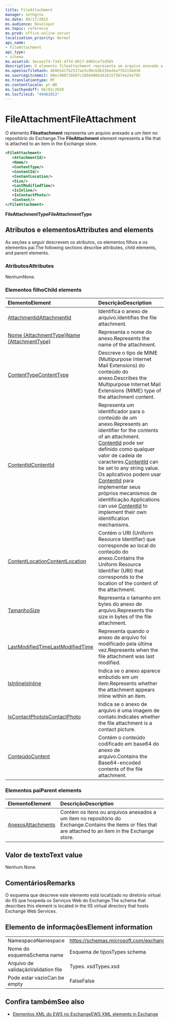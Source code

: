 ```yaml
---
title: FileAttachment
manager: sethgros
ms.date: 09/17/2015
ms.audience: Developer
ms.topic: reference
ms.prod: office-online-server
localization_priority: Normal
api_name:
- FileAttachment
api_type:
- schema
ms.assetid: 3ecea174-73d1-47fd-8917-6065cef1d565
description: O elemento fileattachment representa um arquivo anexado a um item no repositório do Exchange.
ms.openlocfilehash: db9b541fb2527ae3c09cbdb33bedea7fb215bd30
ms.sourcegitcommit: 88ec988f2bb67c1866d06b361615f3674a24e795
ms.translationtype: MT
ms.contentlocale: pt-BR
ms.lasthandoff: 06/03/2020
ms.locfileid: "44461013"
---
```

# <a name="fileattachment"></a><span data-ttu-id="8bb77-103">FileAttachment</span><span class="sxs-lookup"><span data-stu-id="8bb77-103">FileAttachment</span></span>

<span data-ttu-id="8bb77-104">O elemento **Fileattachment** representa um arquivo anexado a um item no repositório do Exchange.</span><span class="sxs-lookup"><span data-stu-id="8bb77-104">The **FileAttachment** element represents a file that is attached to an item in the Exchange store.</span></span> 
  
```XML
<FileAttachment>
   <AttachmentId/>
   <Name/>
   <ContentType/>
   <ContentId/>
   <ContentLocation/>
   <Size/>
   <LastModifiedTime/>
   <IsInline/>
   <IsContactPhoto/>
   <Content/>
</FileAttachment>
```

 <span data-ttu-id="8bb77-105">**FileAttachmentType**</span><span class="sxs-lookup"><span data-stu-id="8bb77-105">**FileAttachmentType**</span></span>
## <a name="attributes-and-elements"></a><span data-ttu-id="8bb77-106">Atributos e elementos</span><span class="sxs-lookup"><span data-stu-id="8bb77-106">Attributes and elements</span></span>

<span data-ttu-id="8bb77-107">As seções a seguir descrevem os atributos, os elementos filhos e os elementos pai.</span><span class="sxs-lookup"><span data-stu-id="8bb77-107">The following sections describe attributes, child elements, and parent elements.</span></span>
  
### <a name="attributes"></a><span data-ttu-id="8bb77-108">Atributos</span><span class="sxs-lookup"><span data-stu-id="8bb77-108">Attributes</span></span>

<span data-ttu-id="8bb77-109">Nenhum</span><span class="sxs-lookup"><span data-stu-id="8bb77-109">None.</span></span>
  
### <a name="child-elements"></a><span data-ttu-id="8bb77-110">Elementos filho</span><span class="sxs-lookup"><span data-stu-id="8bb77-110">Child elements</span></span>

|<span data-ttu-id="8bb77-111">**Elemento**</span><span class="sxs-lookup"><span data-stu-id="8bb77-111">**Element**</span></span>|<span data-ttu-id="8bb77-112">**Descrição**</span><span class="sxs-lookup"><span data-stu-id="8bb77-112">**Description**</span></span>|
|:-----|:-----|
|[<span data-ttu-id="8bb77-113">Attachmentid</span><span class="sxs-lookup"><span data-stu-id="8bb77-113">AttachmentId</span></span>](attachmentid.md) <br/> |<span data-ttu-id="8bb77-114">Identifica o anexo de arquivo.</span><span class="sxs-lookup"><span data-stu-id="8bb77-114">Identifies the file attachment.</span></span>  <br/> |
|[<span data-ttu-id="8bb77-115">Nome (AttachmentType)</span><span class="sxs-lookup"><span data-stu-id="8bb77-115">Name (AttachmentType)</span></span>](name-attachmenttype.md) <br/> |<span data-ttu-id="8bb77-116">Representa o nome do anexo.</span><span class="sxs-lookup"><span data-stu-id="8bb77-116">Represents the name of the attachment.</span></span>  <br/> |
|[<span data-ttu-id="8bb77-117">ContentType</span><span class="sxs-lookup"><span data-stu-id="8bb77-117">ContentType</span></span>](contenttype.md) <br/> |<span data-ttu-id="8bb77-118">Descreve o tipo de MIME (Multipurpose Internet Mail Extensions) do conteúdo do anexo.</span><span class="sxs-lookup"><span data-stu-id="8bb77-118">Describes the Multipurpose Internet Mail Extensions (MIME) type of the attachment content.</span></span>  <br/> |
|[<span data-ttu-id="8bb77-119">ContentId</span><span class="sxs-lookup"><span data-stu-id="8bb77-119">ContentId</span></span>](contentid.md) <br/> |<span data-ttu-id="8bb77-120">Representa um identificador para o conteúdo de um anexo.</span><span class="sxs-lookup"><span data-stu-id="8bb77-120">Represents an identifier for the contents of an attachment.</span></span> <span data-ttu-id="8bb77-121">[ContentId](contentid.md) pode ser definido como qualquer valor de cadeia de caracteres.</span><span class="sxs-lookup"><span data-stu-id="8bb77-121">[ContentId](contentid.md) can be set to any string value.</span></span> <span data-ttu-id="8bb77-122">Os aplicativos podem usar [ContentId](contentid.md) para implementar seus próprios mecanismos de identificação.</span><span class="sxs-lookup"><span data-stu-id="8bb77-122">Applications can use [ContentId](contentid.md) to implement their own identification mechanisms.</span></span>  <br/> |
|[<span data-ttu-id="8bb77-123">ContentLocation</span><span class="sxs-lookup"><span data-stu-id="8bb77-123">ContentLocation</span></span>](contentlocation.md) <br/> |<span data-ttu-id="8bb77-124">Contém o URI (Uniform Resource Identifier) que corresponde ao local do conteúdo do anexo.</span><span class="sxs-lookup"><span data-stu-id="8bb77-124">Contains the Uniform Resource Identifier (URI) that corresponds to the location of the content of the attachment.</span></span>  <br/> |
|[<span data-ttu-id="8bb77-125">Tamanho</span><span class="sxs-lookup"><span data-stu-id="8bb77-125">Size</span></span>](size.md) <br/> |<span data-ttu-id="8bb77-126">Representa o tamanho em bytes do anexo de arquivo.</span><span class="sxs-lookup"><span data-stu-id="8bb77-126">Represents the size in bytes of the file attachment.</span></span>  <br/> |
|[<span data-ttu-id="8bb77-127">LastModifiedTime</span><span class="sxs-lookup"><span data-stu-id="8bb77-127">LastModifiedTime</span></span>](lastmodifiedtime.md) <br/> |<span data-ttu-id="8bb77-128">Representa quando o anexo de arquivo foi modificado pela última vez.</span><span class="sxs-lookup"><span data-stu-id="8bb77-128">Represents when the file attachment was last modified.</span></span>  <br/> |
|[<span data-ttu-id="8bb77-129">IsInline</span><span class="sxs-lookup"><span data-stu-id="8bb77-129">IsInline</span></span>](isinline.md) <br/> |<span data-ttu-id="8bb77-130">Indica se o anexo aparece embutido em um item.</span><span class="sxs-lookup"><span data-stu-id="8bb77-130">Represents whether the attachment appears inline within an item.</span></span>  <br/> |
|[<span data-ttu-id="8bb77-131">IsContactPhoto</span><span class="sxs-lookup"><span data-stu-id="8bb77-131">IsContactPhoto</span></span>](iscontactphoto.md) <br/> |<span data-ttu-id="8bb77-132">Indica se o anexo de arquivo é uma imagem de contato.</span><span class="sxs-lookup"><span data-stu-id="8bb77-132">Indicates whether the file attachment is a contact picture.</span></span>  <br/> |
|[<span data-ttu-id="8bb77-133">Conteúdo</span><span class="sxs-lookup"><span data-stu-id="8bb77-133">Content</span></span>](content.md) <br/> |<span data-ttu-id="8bb77-134">Contém o conteúdo codificado em base64 do anexo de arquivo.</span><span class="sxs-lookup"><span data-stu-id="8bb77-134">Contains the Base64-encoded contents of the file attachment.</span></span>  <br/> |
   
### <a name="parent-elements"></a><span data-ttu-id="8bb77-135">Elementos pai</span><span class="sxs-lookup"><span data-stu-id="8bb77-135">Parent elements</span></span>

|<span data-ttu-id="8bb77-136">**Elemento**</span><span class="sxs-lookup"><span data-stu-id="8bb77-136">**Element**</span></span>|<span data-ttu-id="8bb77-137">**Descrição**</span><span class="sxs-lookup"><span data-stu-id="8bb77-137">**Description**</span></span>|
|:-----|:-----|
|[<span data-ttu-id="8bb77-138">Anexos</span><span class="sxs-lookup"><span data-stu-id="8bb77-138">Attachments</span></span>](attachments-ex15websvcsotherref.md) <br/> |<span data-ttu-id="8bb77-139">Contém os itens ou arquivos anexados a um item no repositório do Exchange.</span><span class="sxs-lookup"><span data-stu-id="8bb77-139">Contains the items or files that are attached to an item in the Exchange store.</span></span>  <br/> |
   
## <a name="text-value"></a><span data-ttu-id="8bb77-140">Valor de texto</span><span class="sxs-lookup"><span data-stu-id="8bb77-140">Text value</span></span>

<span data-ttu-id="8bb77-141">Nenhum.</span><span class="sxs-lookup"><span data-stu-id="8bb77-141">None.</span></span>
  
## <a name="remarks"></a><span data-ttu-id="8bb77-142">Comentários</span><span class="sxs-lookup"><span data-stu-id="8bb77-142">Remarks</span></span>

<span data-ttu-id="8bb77-143">O esquema que descreve este elemento está localizado no diretório virtual do IIS que hospeda os Serviços Web do Exchange.</span><span class="sxs-lookup"><span data-stu-id="8bb77-143">The schema that describes this element is located in the IIS virtual directory that hosts Exchange Web Services.</span></span>
  
## <a name="element-information"></a><span data-ttu-id="8bb77-144">Elemento de informações</span><span class="sxs-lookup"><span data-stu-id="8bb77-144">Element information</span></span>

|||
|:-----|:-----|
|<span data-ttu-id="8bb77-145">Namespace</span><span class="sxs-lookup"><span data-stu-id="8bb77-145">Namespace</span></span>  <br/> |https://schemas.microsoft.com/exchange/services/2006/types  <br/> |
|<span data-ttu-id="8bb77-146">Nome do esquema</span><span class="sxs-lookup"><span data-stu-id="8bb77-146">Schema name</span></span>  <br/> |<span data-ttu-id="8bb77-147">Esquema de tipos</span><span class="sxs-lookup"><span data-stu-id="8bb77-147">Types schema</span></span>  <br/> |
|<span data-ttu-id="8bb77-148">Arquivo de validação</span><span class="sxs-lookup"><span data-stu-id="8bb77-148">Validation file</span></span>  <br/> |<span data-ttu-id="8bb77-149">Types. xsd</span><span class="sxs-lookup"><span data-stu-id="8bb77-149">Types.xsd</span></span>  <br/> |
|<span data-ttu-id="8bb77-150">Pode estar vazio</span><span class="sxs-lookup"><span data-stu-id="8bb77-150">Can be empty</span></span>  <br/> |<span data-ttu-id="8bb77-151">False</span><span class="sxs-lookup"><span data-stu-id="8bb77-151">False</span></span>  <br/> |
   
## <a name="see-also"></a><span data-ttu-id="8bb77-152">Confira também</span><span class="sxs-lookup"><span data-stu-id="8bb77-152">See also</span></span>



- [<span data-ttu-id="8bb77-153">Elementos XML do EWS no Exchange</span><span class="sxs-lookup"><span data-stu-id="8bb77-153">EWS XML elements in Exchange</span></span>](ews-xml-elements-in-exchange.md)

